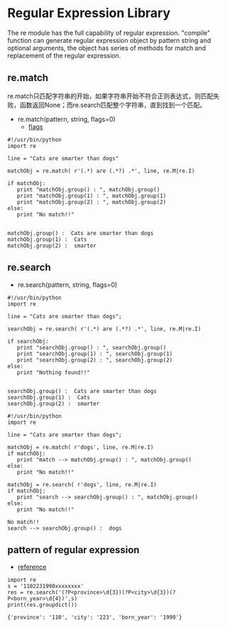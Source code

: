 # Regular Expression Library
The re module has the full capability of regular expression.
"compile" function can generate regular expression object by pattern string and optional arguments, the object has series of methods for match and replacement of the regular expression.

## re.match
re.match只匹配字符串的开始，如果字符串开始不符合正则表达式，则匹配失败，函数返回None；而re.search匹配整个字符串，直到找到一个匹配。
- re.match(pattern, string, flags=0)
  - [flags](https://www.runoob.com/python/python-reg-expressions.html#flags)

```
#!/usr/bin/python
import re
 
line = "Cats are smarter than dogs"
 
matchObj = re.match( r'(.*) are (.*?) .*', line, re.M|re.I)
 
if matchObj:
   print "matchObj.group() : ", matchObj.group()
   print "matchObj.group(1) : ", matchObj.group(1)
   print "matchObj.group(2) : ", matchObj.group(2)
else:
   print "No match!!"


matchObj.group() :  Cats are smarter than dogs
matchObj.group(1) :  Cats
matchObj.group(2) :  smarter

```

## re.search
- re.search(pattern, string, flags=0)

```
#!/usr/bin/python
import re
 
line = "Cats are smarter than dogs";
 
searchObj = re.search( r'(.*) are (.*?) .*', line, re.M|re.I)
 
if searchObj:
   print "searchObj.group() : ", searchObj.group()
   print "searchObj.group(1) : ", searchObj.group(1)
   print "searchObj.group(2) : ", searchObj.group(2)
else:
   print "Nothing found!!"


searchObj.group() :  Cats are smarter than dogs
searchObj.group(1) :  Cats
searchObj.group(2) :  smarter

#!/usr/bin/python
import re
 
line = "Cats are smarter than dogs";
 
matchObj = re.match( r'dogs', line, re.M|re.I)
if matchObj:
   print "match --> matchObj.group() : ", matchObj.group()
else:
   print "No match!!"
 
matchObj = re.search( r'dogs', line, re.M|re.I)
if matchObj:
   print "search --> searchObj.group() : ", matchObj.group()
else:
   print "No match!!"

No match!!
search --> searchObj.group() :  dogs

``` 

## pattern of regular expression
- [reference](https://www.runoob.com/python/python-reg-expressions.html)


```
import re
s = '1102231990xxxxxxxx'
res = re.search('(?P<province>\d{3})(?P<city>\d{3})(?P<born_year>\d{4})',s)
print(res.groupdict())

{'province': '110', 'city': '223', 'born_year': '1990'}
```